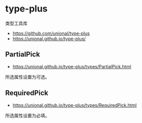 # type-plus

类型工具库

- https://github.com/unional/type-plus
- https://unional.github.io/type-plus/

## PartialPick

- https://unional.github.io/type-plus/types/PartialPick.html

所选属性设置为可选。

## RequiredPick

- https://unional.github.io/type-plus/types/RequiredPick.html

所选属性设置为必填。
